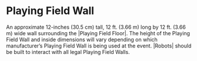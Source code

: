 # Playing Field Wall

An approximate 12-inches (30.5 cm) tall, 12 ft. (3.66 m) long by 12 ft. (3.66 m)
wide wall surrounding the |Playing Field Floor|. The height of the Playing Field
Wall and inside dimensions will vary depending on which manufacturer’s Playing
Field Wall is being used at the event. |Robots| should be built to interact with
all legal Playing Field Walls.
